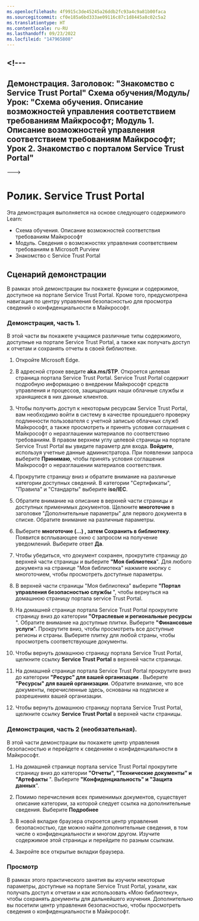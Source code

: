 ```yaml
---
ms.openlocfilehash: 4f9915c3de45245a26ddb2fc93a4c9a81b00faca
ms.sourcegitcommit: cf0e185a6bd333ae09116c87c1d8445a8c02c5a2
ms.translationtype: HT
ms.contentlocale: ru-RU
ms.lasthandoff: 09/23/2022
ms.locfileid: "147965808"
---
```

<a name="---"></a><!---
---
Демонстрация. Заголовок: "Знакомство с Service Trust Portal" Схема обучения/Модуль/Урок: "Схема обучения. Описание возможностей управления соответствием требованиям Майкрософт; Модуль 1. Описание возможностей управления соответствием требованиям Майкрософт; Урок 2. Знакомство с порталом Service Trust Portal"
---
--->

# <a name="demo-service-trust-portal"></a>Ролик. Service Trust Portal

Эта демонстрация выполняется на основе следующего содержимого Learn:

- Схема обучения. Описание возможностей соответствия требованиям Майкрософт
- Модуль. Сведения о возможностях управления соответствием требованиям в Microsoft Purview
- Знакомство с Service Trust Portal

## <a name="demo-scenario"></a>Сценарий демонстрации

В рамках этой демонстрации вы покажете функции и содержимое, доступное на портале Service Trust Portal. Кроме того, предусмотрена навигация по центру управления безопасностью для просмотра сведений о конфиденциальности в Майкрософт.

### <a name="demo-part-1"></a>Демонстрация, часть 1.

В этой части вы покажете учащимся различные типы содержимого, доступные на портале Service Trust Portal, а также как получать доступ к отчетам и сохранять отчеты в своей библиотеке.

1. Откройте Microsoft Edge.

1. В адресной строке введите **aka.ms/STP**. Откроется целевая страница портала Service Trust Portal. Service Trust Portal содержит подробную информацию о внедрении Майкрософт средств управления и процессов, защищающих наши облачные службы и хранящиеся в них данные клиентов.

1. Чтобы получить доступ к некоторым ресурсам Service Trust Portal, вам необходимо войти в систему в качестве прошедшего проверку подлинности пользователя с учетной записью облачных служб Майкрософт, а также просмотреть и принять условия соглашения с Майкрософт о неразглашении материалов по соответствию требованиям. В правом верхнем углу целевой страницы на портале Service Trust Portal вы увидите параметр для входа.  **Войдите**, используя учетные данные администратора. При появлении запроса выберите **Принимаю**, чтобы принять условия соглашения Майкрософт о неразглашении материалов соответствия.

1. Прокрутите страницу вниз и обратите внимание на различные категории доступных сведений. В категории "Сертификаты", "Правила" и "Стандарты" выберите **iso/IEC**.

1. Обратите внимание на описание в верхней части страницы и доступных применимых документов.  Щелкните **многоточие** в заголовке "Дополнительные параметры" для первого документа в списке.  Обратите внимание на различные параметры.

1. Выберите **многоточие (...) , затем Сохранить в библиотеку**.  Появится всплывающее окно с запросом на получение уведомлений. Выберите ответ **Да**.

1. Чтобы убедиться, что документ сохранен, прокрутите страницу до верхней части страницы и выберите **"Моя библиотека**".  Для любого документа на странице "Моя библиотека" нажмите кнопку с многоточием, чтобы просмотреть доступные параметры.

1. В верхней части страницы "Моя библиотека" выберите **"Портал управления безопасностью службы** ", чтобы вернуться на домашнюю страницу портала service Trust Portal.

1. На домашней странице портала Service Trust Portal прокрутите страницу вниз до категории **"Отраслевые и региональные ресурсы** ".  Обратите внимание на доступные плитки.  Выберите **"Финансовые услуги**".  Прокрутите вниз, чтобы просмотреть все доступные регионы и страны.  Выберите плитку для любой страны, чтобы просмотреть соответствующие документы.

1. Чтобы вернуть домашнюю страницу портала Service Trust Portal, щелкните ссылку **Service Trust Portal** в верхней части страницы.

1. На домашней странице портала Service Trust Portal прокрутите вниз до категории **"Ресурс" для вашей организации** . Выберите **"Ресурсы" для вашей организации**.  Обратите внимание, что все документы, перечисленные здесь, основаны на подписке и разрешениях вашей организации.

1. Чтобы вернуть домашнюю страницу портала Service Trust Portal, щелкните ссылку **Service Trust Portal** в верхней части страницы.

### <a name="demo-part-2-optional"></a>Демонстрация, часть 2 (необязательная).

В этой части демонстрации вы покажете центр управления безопасностью и перейдете к сведениям о конфиденциальности в Майкрософт.

1. На домашней странице портала service Trust Portal прокрутите страницу вниз до категории **"Отчеты", "Технические документы" и "Артефакты** ". Выберите **"Конфиденциальность" и "Защита данных**".  

1. Помимо перечисления всех применимых документов, существует описание категории, за которой следует ссылка на дополнительные сведения.  Выберите **Подробнее**

1. В новой вкладке браузера откроется центр управления безопасностью, где можно найти дополнительные сведения, в том числе о конфиденциальности и многом другом. Изучите содержимое этой страницы и перейдите по разным ссылкам.

1. Закройте все открытые вкладки браузера.

### <a name="review"></a>Просмотр

В рамках этого практического занятия вы изучили некоторые параметры, доступные на портале Service Trust Portal, узнали, как получать доступ к отчетам и как использовать «Мою библиотеку», чтобы сохранять документы для дальнейшего изучения.  Дополнительно вы посетили центр управления безопасностью, чтобы просмотреть сведения о конфиденциальности в Майкрософт.
